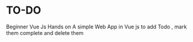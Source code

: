 # TO-DO
Beginner Vue Js Hands on
A simple Web App in Vue js to add Todo , mark them complete and delete them 
